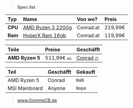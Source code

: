 >  **Spec list**

Typ|Name|Von wo?|Preis
:----|:----|:----|:----
**CPU** | [AMD Ryzen 3 2200g](https://www.conrad.at/de/p/amd-ryzen-5-2600x-6-x-3-6-ghz-hexa-core-prozessor-cpu-wof-sockel-pc-amd-am4-95-w-1687789.html "Soon") | Conrad.at | 219,99€
**Ram** | [HyperX Ram 16gb](https://www.conrad.at/de/p/hyperx-pc-arbeitsspeicher-modul-predator-hx424c12pb3-16-16-gb-1-x-16-gb-ddr4-ram-2400-mhz-1697142.html) | Conrad.at | 119,99€

Teile|Preise|Geschäfft
:----|:----|:----
**AMD Ryzen 5** | 511,99€ 💶 | [Conrad 🔥](https://conrad.at "conradat")

Teil|Geschäfft|Gekauft
:----|:----|:----
AMD Ryzen 5 | Conrad | `NaN`
MSI Mainboard | Anyone | ``Nope``

> <a href="http://www.gommecb.de/" target="_blank">www.GommeCB.de</a>
